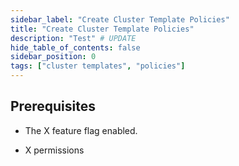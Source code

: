 ```yaml
---
sidebar_label: "Create Cluster Template Policies"
title: "Create Cluster Template Policies"
description: "Test" # UPDATE
hide_table_of_contents: false
sidebar_position: 0
tags: ["cluster templates", "policies"]
---
```


## Prerequisites

- The X feature flag enabled.

- X permissions
